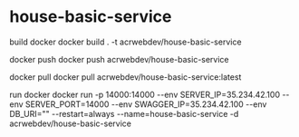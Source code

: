 # house-basic-service

build docker
docker build . -t acrwebdev/house-basic-service

docker push
docker push acrwebdev/house-basic-service

docker pull
docker pull acrwebdev/house-basic-service:latest

run docker
docker run -p 14000:14000 --env SERVER_IP=35.234.42.100 --env SERVER_PORT=14000 --env SWAGGER_IP=35.234.42.100 --env DB_URI="" --restart=always --name=house-basic-service -d acrwebdev/house-basic-service
